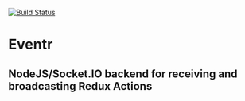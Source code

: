 [![Build Status](https://travis-ci.org/dallashall/eventr.svg?branch=staging)](https://travis-ci.org/dallashall/eventr)

# Eventr
## NodeJS/Socket.IO backend for receiving and broadcasting Redux Actions
